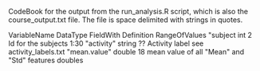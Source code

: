 CodeBook for the output from the run_analysis.R script, which is also the course_output.txt file.
The file is space delimited with strings in quotes.

VariableName		DataType      FieldWith   Definition                                    RangeOfValues
"subject        int           2           Id for the subjects                           1:30
"activity"      string        ??          Activity label                                see activity_labels.txt
"mean.value"    double        18          mean value of all "Mean" and "Std" features   doubles
